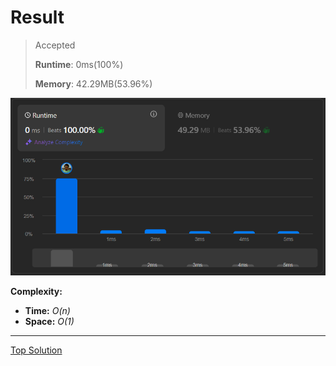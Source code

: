 # Result

> Accepted
>
> **Runtime**: 0ms(100%)
>
> **Memory**: 42.29MB(53.96%)


![Result Image](result.png)


**Complexity:**

- **Time:** *O(n)*
- **Space:** *O(1)*

---

[Top Solution](https://leetcode.com/problems/sort-colors/solutions/5580767/video-2-solutions-with-frequency-or-3-pointers)